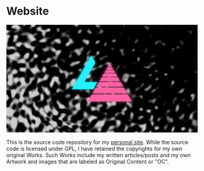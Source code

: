 # Website

[![OG Image for laniakita.com](./laniakita-com.png)](https://laniakita.com)

This is the source code repository for my [personal site](https://laniakita.com).  While the source code is licensed under GPL, I have retained the copyrights for my own original Works. Such Works include my written articles/posts and my own Artwork and images that are labeled as Original Content or "OC". 
